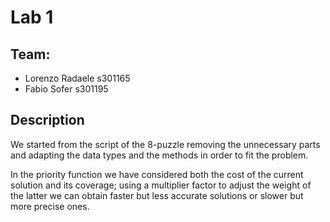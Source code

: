 # Lab 1
## Team: 
- Lorenzo Radaele s301165
- Fabio Sofer s301195

## Description
We started from the script of the 8-puzzle removing the unnecessary parts and adapting the data types and the methods in order to fit the problem.

In the priority function we have considered both the cost of the current solution and its coverage; using a multiplier factor to adjust the weight of the latter we can obtain faster but less accurate solutions or slower but more precise ones.